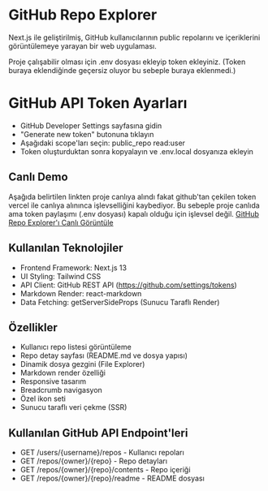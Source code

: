 # GitHub Repo Explorer

Next.js ile geliştirilmiş, GitHub kullanıcılarının public repolarını ve içeriklerini görüntülemeye yarayan bir web uygulaması. 

Proje çalışabilir olması için .env dosyası ekleyip token ekleyiniz. (Token buraya eklendiğinde geçersiz oluyor bu sebeple buraya eklenmedi.)

# GitHub API Token Ayarları
- GitHub Developer Settings sayfasına gidin
- "Generate new token" butonuna tıklayın
- Aşağıdaki scope'ları seçin:
public_repo
read:user
- Token oluşturduktan sonra kopyalayın ve .env.local dosyanıza ekleyin

## Canlı Demo
Aşağıda belirtilen linkten proje canlıya alındı fakat github'tan çekilen token vercel ile canlıya alınınca işlevselliğini kaybediyor. Bu sebeple proje canlıda ama token paylaşımı (.env dosyası) kapalı olduğu için işlevsel değil.
[GitHub Repo Explorer'ı Canlı Görüntüle](https://github-repo-explorer-demo.vercel.app)

## Kullanılan Teknolojiler

- Frontend Framework: Next.js 13
- UI Styling: Tailwind CSS
- API Client: GitHub REST API (https://github.com/settings/tokens)
- Markdown Render: react-markdown
- Data Fetching: getServerSideProps (Sunucu Taraflı Render)

## Özellikler
- Kullanıcı repo listesi görüntüleme
- Repo detay sayfası (README.md ve dosya yapısı)
- Dinamik dosya gezgini (File Explorer)
- Markdown render özelliği
- Responsive tasarım
- Breadcrumb navigasyon
- Özel ikon seti
- Sunucu taraflı veri çekme (SSR)

## Kullanılan GitHub API Endpoint'leri
- GET /users/{username}/repos - Kullanıcı repoları
- GET /repos/{owner}/{repo} - Repo detayları
- GET /repos/{owner}/{repo}/contents - Repo içeriği
- GET /repos/{owner}/{repo}/readme - README dosyası
